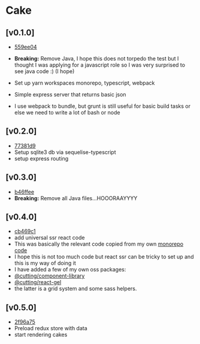 # Cake

## [v0.1.0]
- [559ee04](https://github.com/dagda1/cake-manager/commit/1a0d7a0aba69cbb7ee2ea3dccab57b34f2568ba5)

- **Breaking:** Remove Java, I hope this does not torpedo the test but I thought I was applying for a javascript role so I was very surprised to see java code :) (I hope)
- Set up yarn workspaces monorepo, typescript, webpack
- Simple express server that returns basic json
- I use webpack to bundle, but grunt is still useful for basic build tasks or else we need to write a lot of bash or node

## [v0.2.0]
- [77381d9](https://github.com/dagda1/cake-manager/commit/77381d9cd7c5764871569b37f30358e8c6db713b)
- Setup sqlite3 db via sequelise-typescript
- setup express routing

## [v0.3.0]
- [b46ffee](https://github.com/dagda1/cake-manager/commit/b46ffee8e4eedd5136728a11bb871c6c484d27bf)
- **Breaking:** Remove all Java files...HOOORAAYYYY

## [v0.4.0]
- [cb469c1](https://github.com/dagda1/cake-manager/commit/cb469c159bcb58205da799159fc5b4ea32ee2d71)
- add universal ssr react code
- This was basically the relevant code copied from my own [monorepo code](https://github.com/dagda1/cuttingedge)
- I hope this is not too much code but react ssr can be tricky to set up and this is my way of doing it
- I have added a few of my own oss packages:
- [@cutting/component-library](https://github.com/dagda1/cuttingedge/tree/master/packages/component-library)
- [@cutting/react-gel](https://github.com/dagda1/cuttingedge/tree/master/packages/react-gel)
- the latter is a grid system and some sass helpers.

## [v0.5.0]
- [2f96a75](https://github.com/dagda1/cake-manager/commit/2f96a7575f7a4f13ff6be7f90028eb2997d7ce78)
- Preload redux store with data
- start rendering cakes